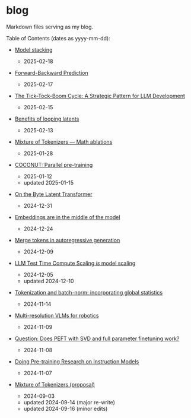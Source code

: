 # blog

Markdown files serving as my blog.

Table of Contents (dates as yyyy-mm-dd):

- [Model stacking](contents/model-stacking/article.md)
  - 2025-02-18

- [Forward-Backward Prediction](contents/fw-bw-prediction/article.md)
  - 2025-02-17

- [The Tick-Tock-Boom Cycle: A Strategic Pattern for LLM Development](contents/tick-tock-boom/article.md)
  - 2025-02-15

- [Benefits of looping latents](contents/benefits-of-looping-latents/article.md)
  - 2025-02-13

- [Mixture of Tokenizers &mdash; Math ablations](contents/mixture-of-tokenizers-math/article.md)
  - 2025-01-28

- [COCONUT: Parallel pre-training](contents/COCONUT-parallel-pretraining/article.md)
  - 2025-01-12
  - updated 2025-01-15

- [On the Byte Latent Transformer](contents/byte-latent-transformer/article.md)
  - 2024-12-31

- [Embeddings are in the middle of the model](contents/embeddings-thoughts/article.md)
  - 2024-12-24

- [Merge tokens in autoregressive generation](contents/token-merge/merge-tokens-in-autoregressive-generation.md)
  - 2024-12-09

- [LLM Test Time Compute Scaling *is* model scaling](contents/llm-test-time-scaling-is-model-scaling/test-time-scaling-is-model-scaling.md)
  - 2024-12-05
  - updated 2024-12-10

- [Tokenization and batch-norm: incorporating global statistics](contents/tokenization-and-batchnorm/tokenization-and-batchnorm.md)
  - 2024-11-14

- [Multi-resolution VLMs for robotics](contents/muli-resolution-vlms/README.md)
  - 2024-11-09

- [Question: Does PEFT with SVD and full parameter finetuning work?](contents/question-does-peft-with-svd-and-full-parameter-finetuning-work/README.md)
  - 2024-11-08

- [Doing Pre-training Research on Instruction Models](contents/doing-pretraining-research-on-instruction-models/README.md)
  - 2024-11-07

- [Mixture of Tokenizers (proposal)](contents/mixture-of-tokenizers/README.md)
  - 2024-09-03
  - updated 2024-09-14 (major re-write)
  - updated 2024-09-16 (minor edits)
